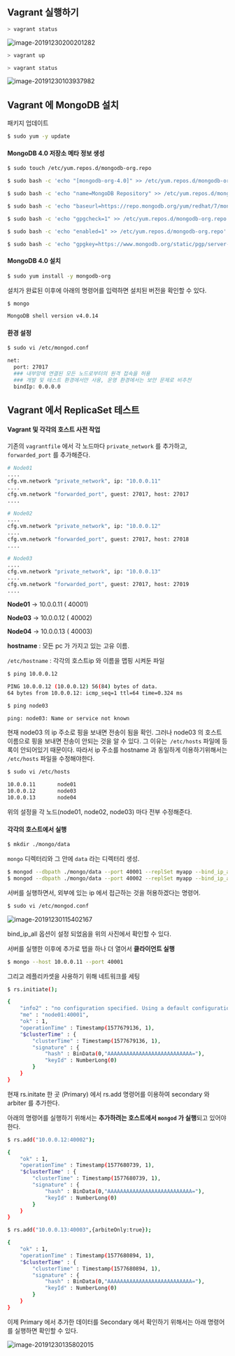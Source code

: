 ## Vagrant 실행하기 

``` bash
> vagrant status 
```

![image-20191230200201282](images/image-20191230200201282.png)

``` bash
> vagrant up 
```

``` bash
> vagrant status
```

![image-20191230103937982](images/image-20191230103937982.png)



## Vagrant 에 MongoDB 설치

패키지 업데이트 

```bash
$ sudo yum -y update 
```

#### MongoDB 4.0 저장소 메타 정보 생성 

``` bash
$ sudo touch /etc/yum.repos.d/mongodb-org.repo
```

```bash
$ sudo bash -c 'echo "[mongodb-org-4.0]" >> /etc/yum.repos.d/mongodb-org.repo'
```

``` bash
$ sudo bash -c 'echo "name=MongoDB Repository" >> /etc/yum.repos.d/mongodb-org.repo'
```

``` bash
$ sudo bash -c 'echo "baseurl=https://repo.mongodb.org/yum/redhat/7/mongodb-org/4.0/x86_64/" >> /etc/yum.repos.d/mongodb-org.repo'
```

``` bash
$ sudo bash -c 'echo "gpgcheck=1" >> /etc/yum.repos.d/mongodb-org.repo'
```

``` bash
$ sudo bash -c 'echo "enabled=1" >> /etc/yum.repos.d/mongodb-org.repo'
```

``` bash
$ sudo bash -c 'echo "gpgkey=https://www.mongodb.org/static/pgp/server-4.0.asc" >> /etc/yum.repos.d/mongodb-org.repo'
```



#### MongoDB 4.0 설치

```bash
$ sudo yum install -y mongodb-org
```

설치가 완료된 이후에 아래의 명령어를 입력하면 설치된 버전을 확인할 수 있다. 

``` bash
$ mongo

MongoDB shell version v4.0.14
```



#### 환경 설정

``` bash
$ sudo vi /etc/mongod.conf

net:
  port: 27017
  ### 내부망에 연결된 모든 노드로부터의 원격 접속을 허용
  ### 개발 및 테스트 환경에서만 사용, 운영 환경에서는 보안 문제로 비추천
  bindIp: 0.0.0.0
```




## Vagrant 에서 ReplicaSet 테스트

#### Vagrant 및 각각의 호스트 사전 작업 

기존의 `vagrantfile` 에서  각 노드마다 `private_network` 를 추가하고, `forwarded_port` 를 추가해준다. 

``` bash 
# Node01
....
cfg.vm.network "private_network", ip: "10.0.0.11"
....
cfg.vm.network "forwarded_port", guest: 27017, host: 27017
....
```

``` bash
# Node02
....
cfg.vm.network "private_network", ip: "10.0.0.12"
....
cfg.vm.network "forwarded_port", guest: 27017, host: 27018
....
```

``` bash
# Node03
....
cfg.vm.network "private_network", ip: "10.0.0.13"
....
cfg.vm.network "forwarded_port", guest: 27017, host: 27019
....
```



**Node01**  ->  10.0.0.11 ( 40001) 

**Node03**  ->  10.0.0.12 ( 40002) 

**Node04**  ->  10.0.0.13 ( 40003) 



**hostname** : 모든 pc 가 가지고 있는 고유 이름. 

`/etc/hostname` : 각각의 호스트ip 와 이름을 맵핑 시켜둔 파일   

``` bash
$ ping 10.0.0.12

PING 10.0.0.12 (10.0.0.12) 56(84) bytes of data.
64 bytes from 10.0.0.12: icmp_seq=1 ttl=64 time=0.324 ms
```

```bash
$ ping node03

ping: node03: Name or service not known
```

현재 node03 의 ip 주소로 핑을 보내면 전송이 됨을 확인. 그러나 node03 의 호스트 이름으로 핑을 보내면 전송이 안되는 것을 알 수 있다. 그 이유는` /etc/hosts` 파일에 등록이 안되어있기 때문이다.  따라서 ip 주소를 hostname 과 동일하게 이용하기위해서는 `/etc/hosts` 파일을 수정해야한다.

``` bash
$ sudo vi /etc/hosts

10.0.0.11       node01
10.0.0.12       node03
10.0.0.13       node04
```

위의 설정을 각 노드(node01, node02, node03) 마다 전부 수정해준다. 





#### 각각의 호스트에서 실행

``` bash
$ mkdir ./mongo/data
```

`mongo` 디렉터리와 그 안에 `data` 라는 디렉터리 생성. 

``` bash
$ mongod --dbpath ./mongo/data --port 40001 --replSet myapp --bind_ip_all
$ mongod --dbpath ./mongo/data --port 40002 --replSet myapp --bind_ip_all
```

서버를 실행하면서, 외부에 있는 ip 에서 접근하는 것을 허용하겠다는 명령어. 

``` bash
$ sudo vi /etc/mongod.conf
```

![image-20191230115402167](images/image-20191230115402167.png)

bind_ip_all 옵션이 설정 되었음을 위의 사진에서 확인할 수 있다. 



서버를 실행한 이후에 추가로 탭을 하나 더 열어서 **클라이언트 실행** 

```  bash
$ mongo --host 10.0.0.11 --port 40001
```

그리고 레플리카셋을 사용하기 위해 네트워크를 세팅 

```bash
$ rs.initiate(); 

{
	"info2" : "no configuration specified. Using a default configuration for the set",
	"me" : "node01:40001",
	"ok" : 1,
	"operationTime" : Timestamp(1577679136, 1),
	"$clusterTime" : {
		"clusterTime" : Timestamp(1577679136, 1),
		"signature" : {
			"hash" : BinData(0,"AAAAAAAAAAAAAAAAAAAAAAAAAAA="),
			"keyId" : NumberLong(0)
		}
	}
}
```

현재 rs.initate 한 곳 (Primary) 에서 rs.add 명령어를 이용하여 secondary 와 arbiter 를 추가한다.  

아래의 명령어를 실행하기 위해서는 **추가하려는 호스트에서 `mongod` 가 실행**되고 있어야한다. 

``` bash
$ rs.add("10.0.0.12:40002");

{
	"ok" : 1,
	"operationTime" : Timestamp(1577680739, 1),
	"$clusterTime" : {
		"clusterTime" : Timestamp(1577680739, 1),
		"signature" : {
			"hash" : BinData(0,"AAAAAAAAAAAAAAAAAAAAAAAAAAA="),
			"keyId" : NumberLong(0)
		}
	}
}

```

``` bash
$ rs.add("10.0.0.13:40003",{arbiteOnly:true});

{
	"ok" : 1,
	"operationTime" : Timestamp(1577680894, 1),
	"$clusterTime" : {
		"clusterTime" : Timestamp(1577680894, 1),
		"signature" : {
			"hash" : BinData(0,"AAAAAAAAAAAAAAAAAAAAAAAAAAA="),
			"keyId" : NumberLong(0)
		}
	}
}
```



이제 Primary 에서 추가한 데이터를 Secondary 에서 확인하기 위해서는 아래 명령어를 실행하면 확인할 수 있다. 

![image-20191230135802015](images/image-20191230135802015.png)

